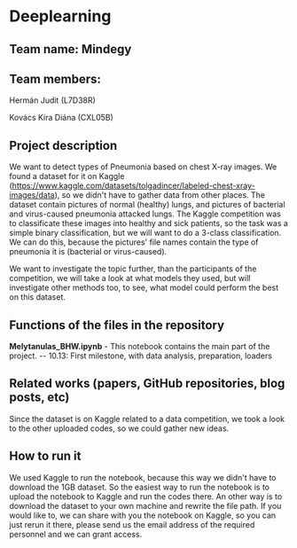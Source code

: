 # Deeplearning

## Team name: Mindegy

## Team members:

Hermán Judit (L7D38R)

Kovács Kíra Diána (CXL05B)

## Project description

We want to detect types of Pneumonia based on chest X-ray images. We found a dataset for it on Kaggle (https://www.kaggle.com/datasets/tolgadincer/labeled-chest-xray-images/data), so we didn't have to gather data from other places. The dataset contain pictures of normal (healthy) lungs, and pictures of bacterial and virus-caused pneumonia attacked lungs. The Kaggle competition was to classificate these images into healthy and sick patients, so the task was a simple binary classification, but we will want to do a 3-class classification. We can do this, because the pictures' file names contain the type of pneumonia it is (bacterial or virus-caused).

We want to investigate the topic further, than the participants of the competition, we will take a look at what models they used, but will investigate other methods too, to see, what model could perform the best on this dataset.

## Functions of the files in the repository

**Melytanulas_BHW.ipynb** - This notebook contains the main part of the project.
-- 10.13: First milestone, with data analysis, preparation, loaders

## Related works (papers, GitHub repositories, blog posts, etc)

Since the dataset is on Kaggle related to a data competition, we took a look to the other uploaded codes, so we could gather new ideas.

## How to run it

We used Kaggle to run the notebook, because this way we didn't have to download the 1GB dataset. So the easiest way to run the notebook is to upload the notebook to Kaggle and run the codes there. An other way is to download the dataset to your own machine and rewrite the file path. If you would like to, we can share with you the notebook on Kaggle, so you can just rerun it there, please send us the email address of the required personnel and we can grant access.
